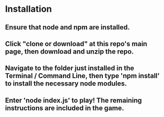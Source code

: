 # Installation


## Ensure that node and npm are installed.

## Click "clone or download" at this repo's main page, then download and unzip the repo.

## Navigate to the folder just installed in the Terminal / Command Line, then type 'npm install' to install the necessary node modules.

## Enter 'node index.js' to play! The remaining instructions are included in the game.